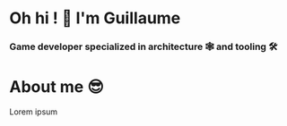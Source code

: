 # Oh hi  ! 👋 I'm Guillaume
### Game developer specialized in architecture 🕸️ and tooling 🛠️ 

# About me 😎

Lorem ipsum

